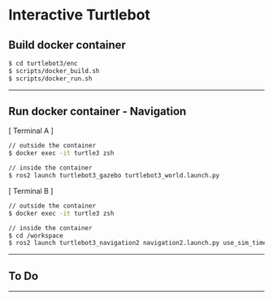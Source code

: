 # Interactive Turtlebot
## Build docker container 
```bash
$ cd turtlebot3/enc
$ scripts/docker_build.sh
$ scripts/docker_run.sh
```
---
## Run docker container - Navigation
[ Terminal A ]
```bash
// outside the container
$ docker exec -it turtle3 zsh

// inside the container
$ ros2 launch turtlebot3_gazebo turtlebot3_world.launch.py
```

[ Terminal B ]
```bash
// outside the container
$ docker exec -it turtle3 zsh

// inside the container
$ cd /workspace 
$ ros2 launch turtlebot3_navigation2 navigation2.launch.py use_sim_time:=True map:=/root/turtlebot_pkgs/src/turtlebot3/turtlebot3_navigation2/map/map.yaml
```
---
## To Do

---
